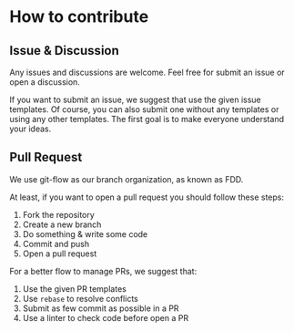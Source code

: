 # How to contribute

## Issue & Discussion

Any issues and discussions are welcome. Feel free for submit an issue or open a discussion.

If you want to submit an issue, we suggest that use the given issue templates. Of course, you can also submit one without any templates or using any other templates. The first goal is to make everyone understand your ideas.

## Pull Request

We use git-flow as our branch organization, as known as FDD.

At least, if you want to open a pull request you should follow these steps:

1. Fork the repository
2. Create a new branch
3. Do something & write some code
4. Commit and push
5. Open a pull request

For a better flow to manage PRs, we suggest that:

1. Use the given PR templates
2. Use `rebase` to resolve conflicts
3. Submit as few commit as possible in a PR
4. Use a linter to check code before open a PR
